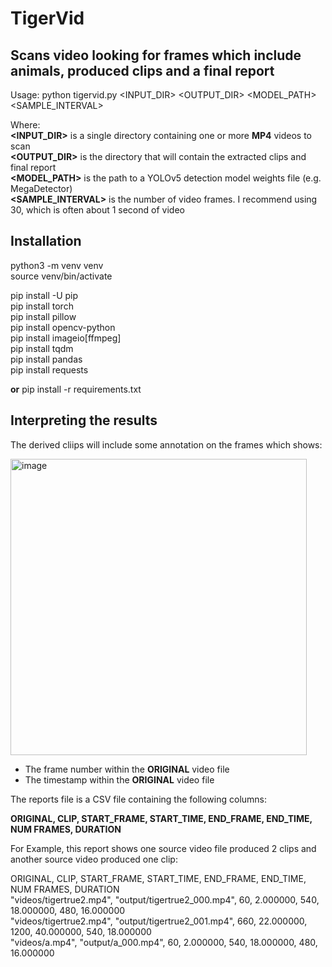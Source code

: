 # TigerVid
## Scans video looking for frames which include animals, produced clips and a final report

Usage: python tigervid.py <INPUT_DIR> <OUTPUT_DIR> <MODEL_PATH> <SAMPLE_INTERVAL>

Where:  
  **<INPUT_DIR>** is a single directory containing one or more **MP4** videos to scan  
  **<OUTPUT_DIR>** is the directory that will contain the extracted clips and final report  
  **<MODEL_PATH>** is the path to a YOLOv5 detection model weights file (e.g. MegaDetector)  
  **<SAMPLE_INTERVAL>** is the number of video frames.  I recommend using 30, which is often about 1 second of video 

## Installation

python3 -m venv venv  
source venv/bin/activate  
  
pip install -U pip  
pip install torch  
pip install pillow  
pip install opencv-python  
pip install imageio[ffmpeg]  
pip install tqdm  
pip install pandas  
pip install requests  

**or** pip install -r requirements.txt  



## Interpreting the results

The derived cliips will include some annotation on the frames which shows:  

<img width="474" alt="image" src="https://github.com/sheneman/tigervid/assets/3028345/3ded327d-6a0e-4b34-9b02-acccb867bf94">  


* The frame number within the **ORIGINAL** video file
* The timestamp within the **ORIGINAL** video file

The reports file is a CSV file containing the following columns:  

**ORIGINAL, CLIP, START_FRAME, START_TIME, END_FRAME, END_TIME, NUM FRAMES, DURATION**  

For Example, this report shows one source video file produced 2 clips and another source video produced one clip:  

ORIGINAL, CLIP, START_FRAME, START_TIME, END_FRAME, END_TIME, NUM FRAMES, DURATION  
"videos/tigertrue2.mp4", "output/tigertrue2_000.mp4", 60, 2.000000, 540, 18.000000, 480, 16.000000  
"videos/tigertrue2.mp4", "output/tigertrue2_001.mp4", 660, 22.000000, 1200, 40.000000, 540, 18.000000  
"videos/a.mp4", "output/a_000.mp4", 60, 2.000000, 540, 18.000000, 480, 16.000000  


